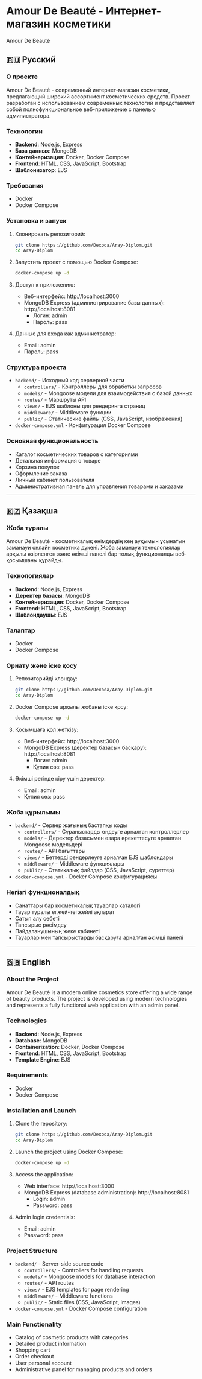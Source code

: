 # Amour De Beauté - Интернет-магазин косметики

Amour De Beauté

## 🇷🇺 Русский

### О проекте
Amour De Beauté - современный интернет-магазин косметики, предлагающий широкий ассортимент косметических средств. Проект разработан с использованием современных технологий и представляет собой полнофункциональное веб-приложение с панелью администратора.

### Технологии
- **Backend**: Node.js, Express
- **База данных**: MongoDB
- **Контейнеризация**: Docker, Docker Compose
- **Frontend**: HTML, CSS, JavaScript, Bootstrap
- **Шаблонизатор**: EJS

### Требования
- Docker
- Docker Compose

### Установка и запуск

1. Клонировать репозиторий:
   ```bash
   git clone https://github.com/Dexoda/Aray-Diplom.git
   cd Aray-Diplom
   ```

2. Запустить проект с помощью Docker Compose:
   ```bash
   docker-compose up -d
   ```

3. Доступ к приложению:
   - Веб-интерфейс: http://localhost:3000
   - MongoDB Express (администрирование базы данных): http://localhost:8081
     - Логин: admin
     - Пароль: pass

4. Данные для входа как администратор:
   - Email: admin
   - Пароль: pass

### Структура проекта
- `backend/` - Исходный код серверной части
  - `controllers/` - Контроллеры для обработки запросов
  - `models/` - Mongoose модели для взаимодействия с базой данных
  - `routes/` - Маршруты API
  - `views/` - EJS шаблоны для рендеринга страниц
  - `middleware/` - Middleware функции
  - `public/` - Статические файлы (CSS, JavaScript, изображения)
- `docker-compose.yml` - Конфигурация Docker Compose

### Основная функциональность
- Каталог косметических товаров с категориями
- Детальная информация о товаре
- Корзина покупок
- Оформление заказа
- Личный кабинет пользователя
- Административная панель для управления товарами и заказами


---

## 🇰🇿 Қазақша

### Жоба туралы
Amour De Beauté - косметикалық өнімдердің кең ауқымын ұсынатын заманауи онлайн косметика дүкені. Жоба заманауи технологиялар арқылы әзірленген және әкімші панелі бар толық функционалды веб-қосымшаны құрайды.

### Технологиялар
- **Backend**: Node.js, Express
- **Деректер базасы**: MongoDB
- **Контейнеризация**: Docker, Docker Compose
- **Frontend**: HTML, CSS, JavaScript, Bootstrap
- **Шаблондаушы**: EJS

### Талаптар
- Docker
- Docker Compose

### Орнату және іске қосу

1. Репозиторийді клондау:
   ```bash
   git clone https://github.com/Dexoda/Aray-Diplom.git
   cd Aray-Diplom
   ```

2. Docker Compose арқылы жобаны іске қосу:
   ```bash
   docker-compose up -d
   ```

3. Қосымшаға қол жеткізу:
   - Веб-интерфейс: http://localhost:3000
   - MongoDB Express (деректер базасын басқару): http://localhost:8081
     - Логин: admin
     - Құпия сөз: pass

4. Әкімші ретінде кіру үшін деректер:
   - Email: admin
   - Құпия сөз: pass

### Жоба құрылымы
- `backend/` - Сервер жағының бастапқы коды
  - `controllers/` - Сұраныстарды өңдеуге арналған контроллерлер
  - `models/` - Деректер базасымен өзара әрекеттесуге арналған Mongoose модельдері
  - `routes/` - API бағыттары
  - `views/` - Беттерді рендерлеуге арналған EJS шаблондары
  - `middleware/` - Middleware функциялары
  - `public/` - Статикалық файлдар (CSS, JavaScript, суреттер)
- `docker-compose.yml` - Docker Compose конфигурациясы

### Негізгі функционалдық
- Санаттары бар косметикалық тауарлар каталогі
- Тауар туралы егжей-тегжейлі ақпарат
- Сатып алу себеті
- Тапсырыс рәсімдеу
- Пайдаланушының жеке кабинеті
- Тауарлар мен тапсырыстарды басқаруға арналған әкімші панелі

---

## 🇬🇧 English

### About the Project
Amour De Beauté is a modern online cosmetics store offering a wide range of beauty products. The project is developed using modern technologies and represents a fully functional web application with an admin panel.

### Technologies
- **Backend**: Node.js, Express
- **Database**: MongoDB
- **Containerization**: Docker, Docker Compose
- **Frontend**: HTML, CSS, JavaScript, Bootstrap
- **Template Engine**: EJS

### Requirements
- Docker
- Docker Compose

### Installation and Launch

1. Clone the repository:
   ```bash
   git clone https://github.com/Dexoda/Aray-Diplom.git
   cd Aray-Diplom
   ```

2. Launch the project using Docker Compose:
   ```bash
   docker-compose up -d
   ```

3. Access the application:
   - Web interface: http://localhost:3000
   - MongoDB Express (database administration): http://localhost:8081
     - Login: admin
     - Password: pass

4. Admin login credentials:
   - Email: admin
   - Password: pass

### Project Structure
- `backend/` - Server-side source code
  - `controllers/` - Controllers for handling requests
  - `models/` - Mongoose models for database interaction
  - `routes/` - API routes
  - `views/` - EJS templates for page rendering
  - `middleware/` - Middleware functions
  - `public/` - Static files (CSS, JavaScript, images)
- `docker-compose.yml` - Docker Compose configuration

### Main Functionality
- Catalog of cosmetic products with categories
- Detailed product information
- Shopping cart
- Order checkout
- User personal account
- Administrative panel for managing products and orders
